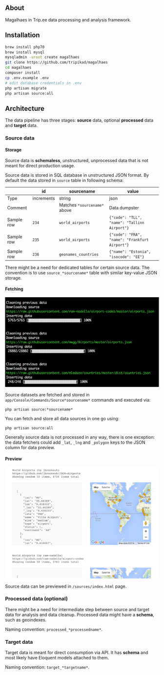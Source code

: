 ## About

Magalhaes in Trip.ee data processing and analysis framework.

## Installation

```sh
brew install php70
brew install mysql
mysqladmin -uroot create magalhaes
git clone https://github.com/tripikad/magalhaes
cd magalhaes
composer install
cp .env.example .env
# edit database credentials in .env
php artisan migrate
php artisan source:all
```

## Architecture

The data pipeline has three stages: **source** data, optional **processed** data and **target** data.

### Source data

#### Storage

Source data is **schemaless**, unstructured, unprocessed data that is not meant for direct production usage.

Source data is stored in SQL database in unstructured JSON format. By default the data stored in ```source``` table in following schema:

||id|sourcename|value|
|---|---|---|---|
|Type|increments|string|json|
|Comment||Matches ```*sourcename*``` above |Data dumpster|
|Sample row|```234```|```world_airports```|```{"code": "TLL", "name": "Tallinn Airport"}```|
|Sample row|```235```|```world_airports```|```{"code": "FRA", "name": "Frankfurt Airport"}```|
|Sample row|```236```|```geonames_countries```|```{"name": "Estonia", "isocode": "EE"}```|

There might be a need for dedicated tables for certain source data. The convention is to use ```source_*sourcename*``` table with similar key-value JSON storage.

#### Fetching

![](screenshot1.png)

Source datasets are fetched and stored in ```app/Console/Commands/Source*sourcename*``` commands and executed via:

```
php artisan source:*sourcename*
```

You can fetch and store all data sources in one go using:

```
php artisan source:all
```

Generally source data is not processed in any way, there is one exception: the data fetchers could add ```_lat```, ```_lng``` and ```_polygon``` keys to the JSON column for data preview.

#### Preview

![](screenshot2.png)

Source data can be previewed in ```/sources/index.html``` page. 

### Processed data (optional)

There might be a need for intermediate step between source and target data for analysis and data cleanup. Processed data might have a **schema**, such as geoindexes.

Naming convention: ```processed_*processedname*```.

### Target data

Target data is meant for direct consumption via API. It has **schema** and most likely have Eloquent models attached to them.

Naming convention: ```target_*targetname*```.
